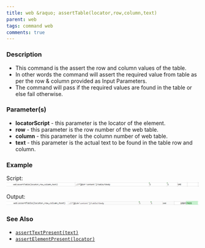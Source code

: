 ```yaml
---
title: web &raquo; assertTable(locator,row,column,text)
parent: web
tags: command web
comments: true
---
```


### Description

- This command is the assert the row and column values of the table.
- In other words the command will assert the required value from table as per the row & column provided as Input Parameters.
- The command will pass if the required values are found in the table or else fail otherwise.

### Parameter(s)

- **locatorScript** - this parameter is the locator of the element.
- **row** - this parameter is the row number of the web table.
- **column** - this parameter is the column number of web table.
- **text** - this parameter is the actual text to be found in the table row and column.

### Example

Script:<br/>
![](image/assertTable_01.png)

Output:<br/>
![](image/assertTable_02.png)

### See Also

- [`assertTextPresent(text)`](assertTextPresent(text).html)
- [`assertElementPresent(locator)`](assertElementPresent(locator).html)